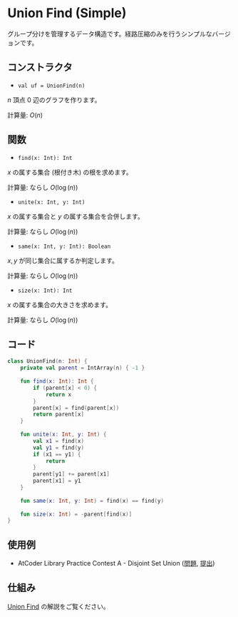 # Union Find (Simple)

グループ分けを管理するデータ構造です。経路圧縮のみを行うシンプルなバージョンです。

## コンストラクタ

- `val uf = UnionFind(n)`

$n$ 頂点 $0$ 辺のグラフを作ります。

計算量: $O(n)$

## 関数

- `find(x: Int): Int`

$x$ の属する集合 (根付き木) の根を求めます。

計算量: ならし $O(\log(n))$

- `unite(x: Int, y: Int)`

$x$ の属する集合と $y$ の属する集合を合併します。

計算量: ならし $O(\log(n))$

- `same(x: Int, y: Int): Boolean`

$x,y$ が同じ集合に属するか判定します。

計算量: ならし $O(\log(n))$

- `size(x: Int): Int`

$x$ の属する集合の大きさを求めます。

計算量: ならし $O(\log(n))$

## コード

```kotlin
class UnionFind(n: Int) {
    private val parent = IntArray(n) { -1 }
 
    fun find(x: Int): Int {
        if (parent[x] < 0) {
            return x
        }
        parent[x] = find(parent[x])
        return parent[x]
    }
 
    fun unite(x: Int, y: Int) {
        val x1 = find(x)
        val y1 = find(y)
        if (x1 == y1) {
            return
        }
        parent[y1] += parent[x1]
        parent[x1] = y1
    }
 
    fun same(x: Int, y: Int) = find(x) == find(y)
 
    fun size(x: Int) = -parent[find(x)]
}
```

## 使用例

- AtCoder Library Practice Contest A - Disjoint Set Union ([問題](https://atcoder.jp/contests/practice2/tasks/practice2_a), [提出](https://atcoder.jp/contests/practice2/submissions/35023362))

## 仕組み

[Union Find](union-find) の解説をご覧ください。
